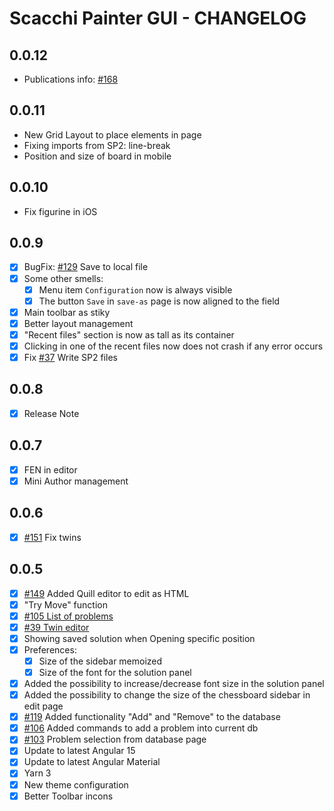 # Scacchi Painter GUI - CHANGELOG

## 0.0.12

- Publications info: [#168](https://github.com/dardino/scacchi-painter/issues/168)

## 0.0.11

- New Grid Layout to place elements in page
- Fixing imports from SP2: line-break
- Position and size of board in mobile

## 0.0.10

- Fix figurine in iOS

## 0.0.9

- [x] BugFix: [#129](https://github.com/dardino/scacchi-painter/issues/129) Save to local file
- [x] Some other smells:
  - [x] Menu item `Configuration` now is always visible
  - [x] The button `Save` in `save-as` page is now aligned to the field
- [x] Main toolbar as stiky
- [x] Better layout management
- [x] "Recent files" section is now as tall as its container
- [x] Clicking in one of the recent files now does not crash if any error occurs
- [x] Fix [#37](https://github.com/dardino/scacchi-painter/issues/37) Write SP2 files

## 0.0.8

- [x] Release Note

## 0.0.7

- [x] FEN in editor
- [x] Mini Author management

## 0.0.6

- [x] [#151](https://github.com/dardino/scacchi-painter/issues/151) Fix twins

## 0.0.5

- [x] [#149](https://github.com/dardino/scacchi-painter/issues/149) Added Quill editor to edit as HTML
- [x] "Try Move" function
- [x] [#105 List of problems](https://github.com/dardino/scacchi-painter/issues/105)
- [x] [#39 Twin editor](https://github.com/dardino/scacchi-painter/issues/39)
- [x] Showing saved solution when Opening specific position
- [x] Preferences:
  - [x] Size of the sidebar memoized
  - [x] Size of the font for the solution panel
- [x] Added the possibility to increase/decrease font size in the solution panel
- [x] Added the possibility to change the size of the chessboard sidebar in edit page
- [x] [#119](https://github.com/dardino/scacchi-painter/issues/119) Added functionality "Add" and "Remove" to the database
- [x] [#106](https://github.com/dardino/scacchi-painter/issues/106) Added commands to add a problem into current db
- [x] [#103](https://github.com/dardino/scacchi-painter/issues/103) Problem selection from database page
- [x] Update to latest Angular 15
- [x] Update to latest Angular Material
- [x] Yarn 3
- [x] New theme configuration
- [x] Better Toolbar incons

